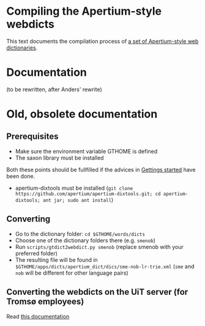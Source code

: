 # Compiling the Apertium-style webdicts

This text documents the compilation process of [a set of Apertium-style web dictionaries](http://gtweb.uit.no/webdict/index.html).

# Documentation

(to be rewritten, after Anders' rewrite)


# Old, obsolete documentation

## Prerequisites

* Make sure the environment variable GTHOME is defined
* The saxon library must be installed

Both these points should be fullfilled if the advices in [Gettings started](/infra/GettingStarted.md) have been done.

* apertium-dixtools must be installed (`git clone https://github.com/apertium/apertium-dixtools.git; cd apertium-dixtools; ant jar; sudo ant install`)

## Converting

* Go to the dictionary folder: `cd $GTHOME/words/dicts`
* Choose one of the dictionary folders there (e.g. `smenob`)
* Run `scripts/gtdict2webdict.py smenob` (replace smenob with your preferred folder)
* The resulting file will be found in `$GTHOME/apps/dicts/apertium_dict/dics/sme-nob-lr-trie.xml` (`sme` and `nob` will be different for other language pairs)


## Converting the webdicts on the UiT server (for Tromsø employees)

Read [this documentation](https://divvungiellatekno.github.io/giellalt.uit.no/dicts/WebdictCompilation.html)
